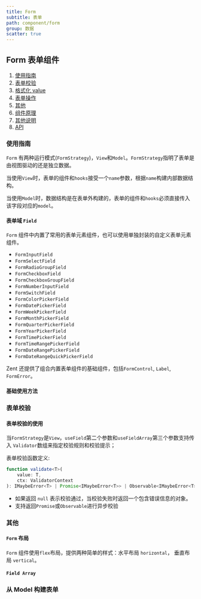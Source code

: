 ```yaml
---
title: Form
subtitle: 表单
path: component/form
group: 数据
scatter: true
---
```


## Form 表单组件

1. [使用指南](#shi-yong-zhi-nan)
2. [表单校验](#biao-dan-xiao-yan)
3. [格式化 value](#ge-shi-hua-value)
4. [表单操作](#biao-dan-cao-zuo)
5. [其他](#qi-ta)
6. [组件原理](#zu-jian-yuan-li)
7. [其他说明](#qi-ta-shuo-ming)
8. [API](#api)

### 使用指南

`Form` 有两种运行模式(`FormStrategy`)，`View`和`Model`。`FormStrategy`指明了表单是由视图驱动的还是独立数据。

当使用`View`时，表单的组件和`hooks`接受一个`name`参数，根据`name`构建内部数据结构。

当使用`Model`时，数据结构是在表单外构建的，表单的组件和`hooks`必须直接传入该字段对应的`model`。

#### 表单域 `Field`

`Form` 组件中内置了常用的表单元素组件，也可以使用单独封装的自定义表单元素组件。

- `FormInputField`
- `FormSelectField`
- `FormRadioGroupField`
- `FormCheckboxField`
- `FormCheckboxGroupField`
- `FormNumberInputField`
- `FormSwitchField`
- `FormColorPickerField`
- `FormDatePickerField`
- `FormWeekPickerField`
- `FormMonthPickerField`
- `FormQuarterPickerField`
- `FormYearPickerField`
- `FormTimePickerField`
- `FormTimeRangePickerField`
- `FormDateRangePickerField`
- `FormDateRangeQuickPickerField`

Zent 还提供了组合内置表单组件的基础组件，包括`FormControl`, `Label`, `FormError`。

#### 基础使用方法

<!-- demo-slot-1 -->
<!-- demo-slot-2 -->
<!-- demo-slot-3 -->

### 表单校验

#### 表单校验的使用

当`FormStrategy`是`View`，`useField`第二个参数和`useFieldArray`第三个参数支持传入 `Validator`数组来指定校验规则和校验提示；

表单校验函数定义:

```ts
function validate<T>(
	value: T,
	ctx: ValidatorContext
): IMaybeError<T> | Promise<IMaybeError<T>> | Observable<IMaybeError<T>>;
```

- 如果返回 `null` 表示校验通过，当校验失败时返回一个包含错误信息的对象。
- 支持返回`Promise`或`Observable`进行异步校验

<!-- demo-slot-4 -->
<!-- demo-slot-5 -->

### 其他

#### `Form` 布局

`Form` 组件使用`flex`布局，提供两种简单的样式：水平布局 `horizontal`， 垂直布局 `vertical`。

<!-- demo-slot-6 -->

#### `Field Array`

<!-- demo-slot-7 -->

### 从 Model 构建表单

<!-- demo-slot-8 -->
